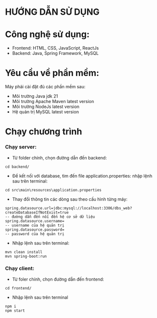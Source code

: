 # HƯỚNG DẪN SỬ DỤNG
# Công nghệ sử dụng:
* Frontend: HTML, CSS, JavaScript, ReactJs
* Backend: Java, Spring Framework, MySQL 
# Yêu cầu về phần mềm:
Máy phải cài đặt đủ các phần mềm sau:
* Môi trường Java jdk 21
* Môi trường Apache Maven latest version
* Môi trường NodeJs latest version
* Hệ quản trị MySQL latest version
# Chạy chương trình
### Chạy server:
* Từ folder chính, chọn đường dẫn đến backend:
```
cd backend/
```
* Để kết nối với database, tìm đến file application.properties: nhập lệnh sau trên terminal:
```
cd src\main\resources\application.properties
```
* Thay đổi thông tin các dòng sau theo cấu hình từng máy:
```
spring.datasource.url=jdbc:mysql://localhost:3306/dbs_web?createDatabaseIfNotExist=true
-- đường dẫn đến nối đến hệ cơ sở dữ liệu
spring.datasource.username=
-- username của hệ quản trị
spring.datasource.password=
-- password của hệ quản trị
```
* Nhập lệnh sau trên terminal:
```
mvn clean install
mvn spring-boot:run
```
### Chạy client:
* Từ foler chính, chọn đường dẫn đến frontend:
```
cd frontend/
```
* Nhập lệnh sau trên terminal
```
npm i
npm start
```
